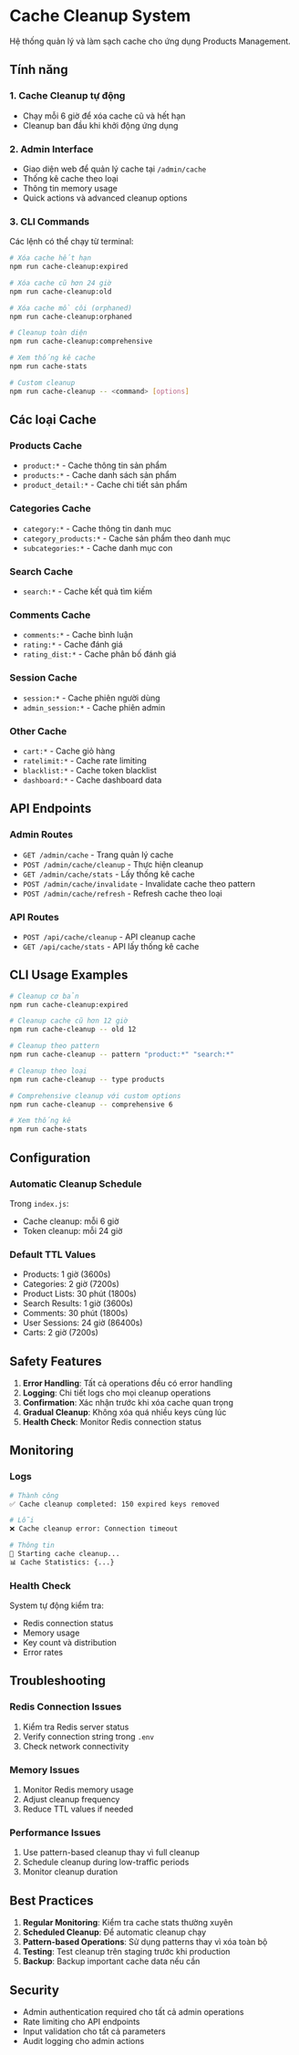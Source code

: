 # Cache Cleanup System

Hệ thống quản lý và làm sạch cache cho ứng dụng Products Management.

## Tính năng

### 1. Cache Cleanup tự động
- Chạy mỗi 6 giờ để xóa cache cũ và hết hạn
- Cleanup ban đầu khi khởi động ứng dụng

### 2. Admin Interface
- Giao diện web để quản lý cache tại `/admin/cache`
- Thống kê cache theo loại
- Thông tin memory usage
- Quick actions và advanced cleanup options

### 3. CLI Commands
Các lệnh có thể chạy từ terminal:

```bash
# Xóa cache hết hạn
npm run cache-cleanup:expired

# Xóa cache cũ hơn 24 giờ
npm run cache-cleanup:old

# Xóa cache mồ côi (orphaned)
npm run cache-cleanup:orphaned

# Cleanup toàn diện
npm run cache-cleanup:comprehensive

# Xem thống kê cache
npm run cache-stats

# Custom cleanup
npm run cache-cleanup -- <command> [options]
```

## Các loại Cache

### Products Cache
- `product:*` - Cache thông tin sản phẩm
- `products:*` - Cache danh sách sản phẩm
- `product_detail:*` - Cache chi tiết sản phẩm

### Categories Cache
- `category:*` - Cache thông tin danh mục
- `category_products:*` - Cache sản phẩm theo danh mục
- `subcategories:*` - Cache danh mục con

### Search Cache
- `search:*` - Cache kết quả tìm kiếm

### Comments Cache
- `comments:*` - Cache bình luận
- `rating:*` - Cache đánh giá
- `rating_dist:*` - Cache phân bố đánh giá

### Session Cache
- `session:*` - Cache phiên người dùng
- `admin_session:*` - Cache phiên admin

### Other Cache
- `cart:*` - Cache giỏ hàng
- `ratelimit:*` - Cache rate limiting
- `blacklist:*` - Cache token blacklist
- `dashboard:*` - Cache dashboard data

## API Endpoints

### Admin Routes
- `GET /admin/cache` - Trang quản lý cache
- `POST /admin/cache/cleanup` - Thực hiện cleanup
- `GET /admin/cache/stats` - Lấy thống kê cache
- `POST /admin/cache/invalidate` - Invalidate cache theo pattern
- `POST /admin/cache/refresh` - Refresh cache theo loại

### API Routes
- `POST /api/cache/cleanup` - API cleanup cache
- `GET /api/cache/stats` - API lấy thống kê cache

## CLI Usage Examples

```bash
# Cleanup cơ bản
npm run cache-cleanup:expired

# Cleanup cache cũ hơn 12 giờ
npm run cache-cleanup -- old 12

# Cleanup theo pattern
npm run cache-cleanup -- pattern "product:*" "search:*"

# Cleanup theo loại
npm run cache-cleanup -- type products

# Comprehensive cleanup với custom options
npm run cache-cleanup -- comprehensive 6

# Xem thống kê
npm run cache-stats
```

## Configuration

### Automatic Cleanup Schedule
Trong `index.js`:
- Cache cleanup: mỗi 6 giờ
- Token cleanup: mỗi 24 giờ

### Default TTL Values
- Products: 1 giờ (3600s)
- Categories: 2 giờ (7200s)
- Product Lists: 30 phút (1800s)
- Search Results: 1 giờ (3600s)
- Comments: 30 phút (1800s)
- User Sessions: 24 giờ (86400s)
- Carts: 2 giờ (7200s)

## Safety Features

1. **Error Handling**: Tất cả operations đều có error handling
2. **Logging**: Chi tiết logs cho mọi cleanup operations
3. **Confirmation**: Xác nhận trước khi xóa cache quan trọng
4. **Gradual Cleanup**: Không xóa quá nhiều keys cùng lúc
5. **Health Check**: Monitor Redis connection status

## Monitoring

### Logs
```bash
# Thành công
✅ Cache cleanup completed: 150 expired keys removed

# Lỗi
❌ Cache cleanup error: Connection timeout

# Thông tin
🧹 Starting cache cleanup...
📊 Cache Statistics: {...}
```

### Health Check
System tự động kiểm tra:
- Redis connection status
- Memory usage
- Key count và distribution
- Error rates

## Troubleshooting

### Redis Connection Issues
1. Kiểm tra Redis server status
2. Verify connection string trong `.env`
3. Check network connectivity

### Memory Issues
1. Monitor Redis memory usage
2. Adjust cleanup frequency
3. Reduce TTL values if needed

### Performance Issues
1. Use pattern-based cleanup thay vì full cleanup
2. Schedule cleanup during low-traffic periods
3. Monitor cleanup duration

## Best Practices

1. **Regular Monitoring**: Kiểm tra cache stats thường xuyên
2. **Scheduled Cleanup**: Để automatic cleanup chạy
3. **Pattern-based Operations**: Sử dụng patterns thay vì xóa toàn bộ
4. **Testing**: Test cleanup trên staging trước khi production
5. **Backup**: Backup important cache data nếu cần

## Security

- Admin authentication required cho tất cả admin operations
- Rate limiting cho API endpoints
- Input validation cho tất cả parameters
- Audit logging cho admin actions
